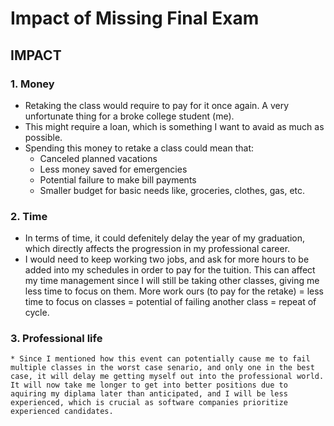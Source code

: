#	Impact of Missing Final Exam


##	**IMPACT**
### 1. Money
* Retaking the class would require to pay for it once again. A very unfortunate thing for a broke college student (me).
* This might require a loan, which is something I want to avaid as much as possible.
* Spending this money to retake a class could mean that:
	* Canceled planned vacations
	* Less money saved for emergencies
	* Potential failure to make bill payments 
	* Smaller budget for basic needs like, groceries, clothes, gas, etc.

### 2. Time
* In terms of time, it could defenitely delay the year of my graduation, which directly affects the progression in my professional career.
* I would need to keep working two jobs, and ask for more hours to be added into my schedules in order to pay for the tuition. This can affect my time management since I will still be taking other classes, giving me less time to focus on them. More work ours (to pay for the retake) = less time to focus on classes = potential of failing another class = repeat of cycle.

### 3. Professional life
	* Since I mentioned how this event can potentially cause me to fail multiple classes in the worst case senario, and only one in the best case, it will delay me getting myself out into the professional world. It will now take me longer to get into better positions due to aquiring my diplama later than anticipated, and I will be less experienced, which is crucial as software companies prioritize experienced candidates.



